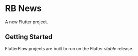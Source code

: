 # RB News

A new Flutter project.

## Getting Started

FlutterFlow projects are built to run on the Flutter _stable_ release.
